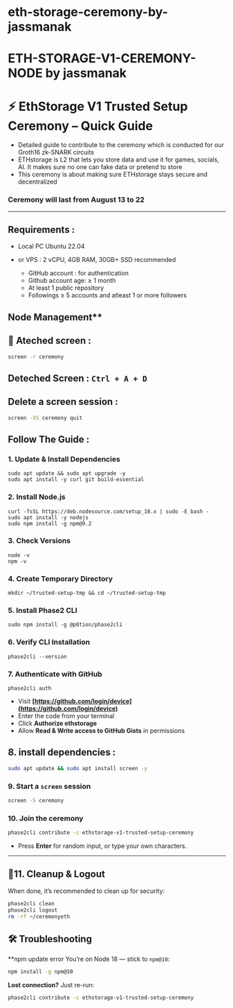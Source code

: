 # eth-storage-ceremony-by-jassmanak

# ETH-STORAGE-V1-CEREMONY-NODE by jassmanak

# ⚡ EthStorage V1 Trusted Setup Ceremony – Quick Guide

* Detailed guide to contribute to the ceremony which is conducted for our Groth16 zk-SNARK circuits
* ETHstorage is L2 that lets you store data and use it for games, socials, AI. It makes sure no one can fake data or pretend to store
* This ceremony is about making sure ETHstorage stays secure and decentralized

### Ceremony will last from August 13 to 22

---

## Requirements :
- Local PC Ubuntu 22.04
- or VPS : 2 vCPU, 4GB RAM, 30GB+ SSD recommended

  * GitHub account : for authentication
  * Github account age: ≥ 1 month  
  * At least 1 public repository  
  * Followings ≥ 5 accounts and atleast 1 or more followers
 
 ## Node Management**
  
## 🔄 Ateched screen :

```bash
screen -r ceremony
```

## Deteched Screen :   `Ctrl + A + D`  

## Delete a screen session :

```bash
screen -XS ceremony quit
```

## Follow The Guide :

### 1. Update & Install Dependencies
```
sudo apt update && sudo apt upgrade -y
sudo apt install -y curl git build-essential
```

### 2. Install Node.js
```
curl -fsSL https://deb.nodesource.com/setup_18.x | sudo -E bash -
sudo apt install -y nodejs
sudo npm install -g npm@9.2
```

### 3. Check Versions


```
node -v
npm -v
```

### 4. Create Temporary Directory

```
mkdir ~/trusted-setup-tmp && cd ~/trusted-setup-tmp

```
### 5. Install Phase2 CLI

```
sudo npm install -g @p0tion/phase2cli
```

### 6. Verify CLI Installation


```
phase2cli --version
```

### 7. Authenticate with GitHub

```
phase2cli auth
```

* Visit **[https://github.com/login/device](https://github.com/login/device)**
* Enter the code from your terminal
* Click **Authorize ethstorage**
* Allow **Read & Write access to GitHub Gists** in permissions

## 8. install dependencies :
```bash
sudo apt update && sudo apt install screen -y
```

### 9.  Start a `screen` session

```bash
screen -S ceremony
```

### 10.  Join the ceremony

```bash
phase2cli contribute -c ethstorage-v1-trusted-setup-ceremony
```

* Press **Enter** for random input, or type your own characters.

---

## 🧹11.  Cleanup & Logout

When done, it’s recommended to clean up for security:

```bash
phase2cli clean
phase2cli logout
rm -rf ~/ceremonyeth
```

## 🛠 Troubleshooting

**npm update error You’re on Node 18 — stick to `npm@10`:

```bash
npm install -g npm@10
```

**Lost connection?**
Just re-run:

```bash
phase2cli contribute -c ethstorage-v1-trusted-setup-ceremony
```



















